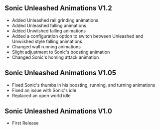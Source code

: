 ## Sonic Unleashed Animations V1.2
- Added Unleashed rail grinding animations
- Added Unleashed falling animations
- Added Unwiished falling animations
- Added a configuration option to switch between Unleashed and Unwiished style falling animations
- Changed wall running animations
- Slight adjustment to Sonic's boosting animation
- Changed Sonic's homing attack animation

## Sonic Unleashed Animations V1.05
- Fixed Sonic's thumbs in his boosting, running, and turning animations
- Fixed an issue with Sonic's idle
- Replaced an open world idle

## Sonic Unleashed Animations V1.0
- First Release
